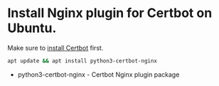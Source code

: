 # Install Nginx plugin for Certbot on Ubuntu.

Make sure to [install Certbot](https://onelinerhub.com/certbot/install_certbot_on_ubuntu) first.

```bash
apt update && apt install python3-certbot-nginx
```

- python3-certbot-nginx - Certbot Nginx plugin package
